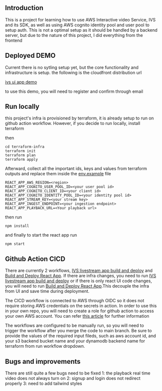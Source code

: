 ## Introduction
This is a project for learning how to use AWS Interactive video Service, IVS and its SDK, as well as using AWS cognito identity pool and user pool to setup auth. This is not a optimal setup as it should be handled by a backend server, but due to the nature of this project, I did everything from the frontend

## Deployed DEMO
Current there is no sytling setup yet, but the core functionality and infrastructure is setup. the following is the cloudfront distribution url

[ivs ui app demo](d29gm9l5e6ckn5.cloudfront.net)

to use this demo, you will need to register and confirm through email

## Run locally
this project's infra is provisioned by terraform, it is already setup to run on github action workflow. However, if you decide to run locally, install terraform

then 

```
cd terraform-infra
terraform init
terraform plan
terraform apply
```

Afterward, collect all the important ids, keys and values from terraform outputs and replace them inside the [env.example](env.example) file 

```
REACT_APP_AWS_REGION=<region>
REACT_APP_COGNITO_USER_POOL_ID=<your user pool id>
REACT_APP_COGNITO_CLIENT_ID=<your client id>
REACT_APP_COGNITO_IDENTITY_POOL_ID=<your identity pool id>
REACT_APP_STREAM_KEY=<your stream key>
REACT_APP_INGEST_ENDPOINT=<your ingestion endpoint>
REACT_APP_PLAYBACK_URL=<Your playback url>
```
then run

```
npm install
```
and finally to start the react app run 

```
npm start
```

## Github Action CICD
There are currently 2 workflows, [IVS livestream app build and deploy](.github/workflows/react_app_build_deploy.yaml) and [Build and Deploy React App](.github/workflows/react_app_build_deploy.yaml). If there are infra changes, you need to run [IVS livestream app build and deploy](.github/workflows/react_app_build_deploy.yaml) or if there is only react UI code changes, you will need to run [Build and Deploy React App](.github/workflows/react_app_build_deploy.yaml).This decouple the infra from UI and save time during deployment. 

The CICD workflow is connected to AWS through OIDC so it does not require storing AWS credentials on the secrets in action. In order to use this in your own repo, you will need to create a role for github action to access your own AWS account. You can refer [this article](https://docs.github.com/en/actions/deployment/security-hardening-your-deployments/configuring-openid-connect-in-amazon-web-services) for further information

The workflows are configured to be manually run, so you will need to trigger the workflow after you merge the code to main branch. Be sure to provide the values of the required input fileds, such as aws account id, and your s3 backend bucket name and your dynamodb backend name for terraform from run workflow dropdown.

## Bugs and improvements
There are still quite a few bugs need to be fixed
1: the playback real time video does not always turn on
2: signup and login does not redirect properly
3: need to add tailwind styles
